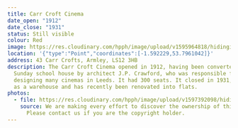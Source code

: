 ```yaml
---
title: Carr Croft Cinema
date_open: "1912"
date_close: "1931"
status: Still visible
colour: Red
image: https://res.cloudinary.com/hpph/image/upload/v1595964818/hidinginplainsight/carrcroftcinema.svg
location: '{"type":"Point","coordinates":[-1.592229,53.7961042]}'
address: 43 Carr Crofts, Armley, LS12 3HB
description: The Carr Croft Cinema opened in 1912, having been converted from a
  Sunday school house by architect J.P. Crawford, who was responsible for
  designing many cinemas in Leeds. It had 300 seats. It closed in 1931, was used
  as a warehouse and has recently been renovated into flats.
photos:
  - file: https://res.cloudinary.com/hpph/image/upload/v1597392098/hidinginplainsight/Carr_Croft_Cinema.jpg
    source: We are making every effort to discover the ownership of this photo.
      Please contact us if you are the copyright holder.
---
```

